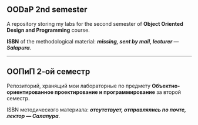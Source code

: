 ## OODaP 2nd semester
A repository storing my labs for the second semester of **Object Oriented Design and Programming** course.

**ISBN** of the methodological material: ***missing, sent by mail, lecturer — Salapura***.

---

## ООПиП 2-ой семестр
Репозиторий, хранящий мои лабораторные по предмету **Объектно-ориентированное проектирование и программирование** за второй семестр.

ISBN методического материала: ***отсутствует, отправлялись по почте, лектор — Салапура***.
